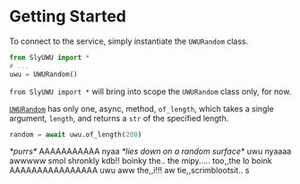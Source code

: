 # Getting Started

To connect to the service, simply instantiate the `UWURandom` class.

```python
from SlyUWU import *
# ...
uwu = UWURandom()
```

`from SlyUWU import *` will bring into scope the `UWURandom` class only, for now.


[`UWURandom`](SlyUWU.uwurandom.UWURandom) has only one, async, method, `of_length`, which takes a single argument, `length`, and returns a `str` of the specified length.

```python
random = await uwu.of_length(200)
```

*\*purrs\** AAAAAAAAAAA nyaa *\*lies down on a random surface\** uwu nyaaaa awwwww smol shronkly kdb!! boinky the.. the mipy..... too,,the lo boink AAAAAAAAAAAAAAAA uwu aww the,,i!!! aw tie,,scrimblootsit.. s